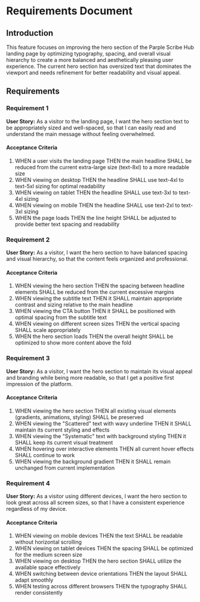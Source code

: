 # Requirements Document

## Introduction

This feature focuses on improving the hero section of the Parple Scribe Hub landing page by optimizing typography, spacing, and overall visual hierarchy to create a more balanced and aesthetically pleasing user experience. The current hero section has oversized text that dominates the viewport and needs refinement for better readability and visual appeal.

## Requirements

### Requirement 1

**User Story:** As a visitor to the landing page, I want the hero section text to be appropriately sized and well-spaced, so that I can easily read and understand the main message without feeling overwhelmed.

#### Acceptance Criteria

1. WHEN a user visits the landing page THEN the main headline SHALL be reduced from the current extra-large size (text-8xl) to a more readable size
2. WHEN viewing on desktop THEN the headline SHALL use text-4xl to text-5xl sizing for optimal readability
3. WHEN viewing on tablet THEN the headline SHALL use text-3xl to text-4xl sizing
4. WHEN viewing on mobile THEN the headline SHALL use text-2xl to text-3xl sizing
5. WHEN the page loads THEN the line height SHALL be adjusted to provide better text spacing and readability

### Requirement 2

**User Story:** As a visitor, I want the hero section to have balanced spacing and visual hierarchy, so that the content feels organized and professional.

#### Acceptance Criteria

1. WHEN viewing the hero section THEN the spacing between headline elements SHALL be reduced from the current excessive margins
2. WHEN viewing the subtitle text THEN it SHALL maintain appropriate contrast and sizing relative to the main headline
3. WHEN viewing the CTA button THEN it SHALL be positioned with optimal spacing from the subtitle text
4. WHEN viewing on different screen sizes THEN the vertical spacing SHALL scale appropriately
5. WHEN the hero section loads THEN the overall height SHALL be optimized to show more content above the fold

### Requirement 3

**User Story:** As a visitor, I want the hero section to maintain its visual appeal and branding while being more readable, so that I get a positive first impression of the platform.

#### Acceptance Criteria

1. WHEN viewing the hero section THEN all existing visual elements (gradients, animations, styling) SHALL be preserved
2. WHEN viewing the "Scattered" text with wavy underline THEN it SHALL maintain its current styling and effects
3. WHEN viewing the "Systematic" text with background styling THEN it SHALL keep its current visual treatment
4. WHEN hovering over interactive elements THEN all current hover effects SHALL continue to work
5. WHEN viewing the background gradient THEN it SHALL remain unchanged from current implementation

### Requirement 4

**User Story:** As a visitor using different devices, I want the hero section to look great across all screen sizes, so that I have a consistent experience regardless of my device.

#### Acceptance Criteria

1. WHEN viewing on mobile devices THEN the text SHALL be readable without horizontal scrolling
2. WHEN viewing on tablet devices THEN the spacing SHALL be optimized for the medium screen size
3. WHEN viewing on desktop THEN the hero section SHALL utilize the available space effectively
4. WHEN switching between device orientations THEN the layout SHALL adapt smoothly
5. WHEN testing across different browsers THEN the typography SHALL render consistently